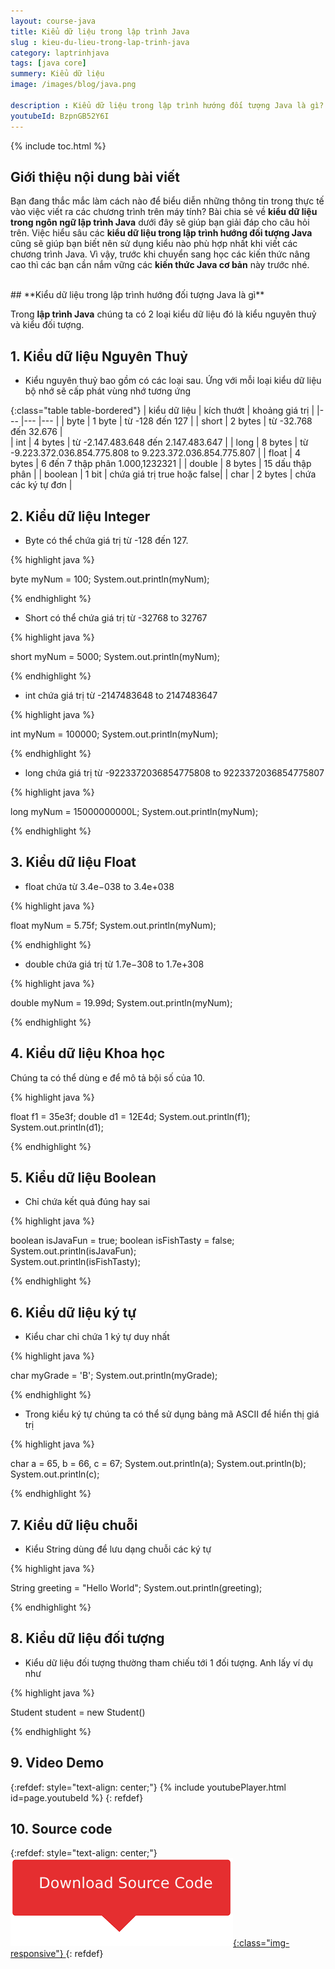 ```yaml
---
layout: course-java
title: Kiểu dữ liệu trong lập trình Java
slug : kieu-du-lieu-trong-lap-trinh-java
category: laptrinhjava
tags: [java core]
summery: Kiểu dữ liệu  
image: /images/blog/java.png

description : Kiểu dữ liệu trong lập trình hướng đối tượng Java là gì? Có các loại kiểu dữ liệu nào trong ngôn ngữ lập trình Java? Cụ thể mỗi kiểu và cách áp dụng mỗi kiểu dữ liệu vào làm chương trình Java như thế nào? Bài viết sẽ giúp giải đáp tất cả các thắc mắc trên cho bạn. Nắm vững và phân biệt rõ ràng mỗi kiểu dữ liệu cũng giúp bạn biết nên lựa chọn kiểu dữ liệu nào phù hợp nhất khi viết các chương trình Java.
youtubeId: BzpnGB52Y6I
---
```


{% include toc.html %}

## **Giới thiệu nội dung bài viết**

Bạn đang thắc mắc làm cách nào để biểu diễn những thông tin trong thực tế vào việc viết ra các chương trình trên máy tính? Bài chia sẻ về <b>kiểu dữ liệu trong ngôn ngữ lập trình Java</b> dưới đây sẽ giúp bạn giải đáp cho câu hỏi trên. Việc hiểu sâu các <b>kiểu dữ liệu trong lập trình hướng đối tượng Java</b> cũng sẽ giúp bạn biết nên sử dụng kiểu nào phù hợp nhất khi viết các chương trình Java. Vì vậy, trước khi chuyển sang học các kiến thức nâng cao thì các bạn cần nắm vững các <b>kiến thức Java cơ bản</b> này trước nhé. 

<br>
## **Kiểu dữ liệu trong lập trình hướng đối tượng Java là gì**

Trong <b>lập trình Java</b> chúng ta có 2 loại kiểu dữ liệu đó là kiểu nguyên thuỷ và kiểu đối tượng.

## **1.  Kiểu dữ liệu Nguyên Thuỷ**

- Kiểu nguyên thuỷ bao gồm có các loại sau. Ứng với mỗi loại kiểu dữ liệu bộ nhớ sẽ cấp phát vùng nhớ tương ứng

{:class="table table-bordered"}
|  kiểu dữ liệu		  	 	|  kích thướt		            |   khoảng giá trị	|
|---	                 	|---	                        |---	     	    |
| byte			         	|	1 byte						| từ -128 đến 127	|
| short						|	2 bytes						| từ -32.768 đến 32.676	|	
| int 						|	4 bytes						| từ -2.147.483.648 đến 2.147.483.647	|
| long						|	8 bytes						| từ -9.223.372.036.854.775.808 to 9.223.372.036.854.775.807 |
| float						|	4 bytes						| 6 đến 7 thập phân 1.000,1232321 |
| double					|	8 bytes						| 15 dấu thập phân |
| boolean					|	1 bit						| chứa giá trị true hoặc false|
| char						|	2 bytes						| chứa các ký tự đơn |


## **2.  Kiểu dữ liệu Integer**

- Byte có thể chứa giá trị từ -128 đến 127. 

{% highlight java  %}

byte myNum = 100;
System.out.println(myNum);

{% endhighlight %}

- Short có thể chứa giá trị từ -32768 to 32767

{% highlight java  %}

short myNum = 5000;
System.out.println(myNum);

{% endhighlight %}

- int chứa giá trị từ  -2147483648 to 2147483647

{% highlight java  %}

int myNum = 100000;
System.out.println(myNum);

{% endhighlight %}

- long chứa giá trị từ -9223372036854775808 to 9223372036854775807

{% highlight java  %}

long myNum = 15000000000L;
System.out.println(myNum);

{% endhighlight %}

## **3.  Kiểu dữ liệu Float**

- float chứa từ 3.4e−038 to 3.4e+038

{% highlight java  %}

float myNum = 5.75f;
System.out.println(myNum);

{% endhighlight %}

- double chứa giá trị từ 1.7e−308 to 1.7e+308

{% highlight java  %}

double myNum = 19.99d;
System.out.println(myNum);

{% endhighlight %}


## **4.  Kiểu dữ liệu Khoa học**

Chúng ta có thể dùng e để mô tả  bội số của 10.

{% highlight java  %}

float f1 = 35e3f;
double d1 = 12E4d;
System.out.println(f1);
System.out.println(d1);

{% endhighlight %}

## **5.  Kiểu dữ liệu Boolean**

- Chỉ chứa kết quả đúng hay sai

{% highlight java  %}

boolean isJavaFun = true;
boolean isFishTasty = false;
System.out.println(isJavaFun);     
System.out.println(isFishTasty); 

{% endhighlight %}

## **6.  Kiểu dữ liệu ký tự**

- Kiểu char chỉ chứa 1 ký tự duy nhất

{% highlight java  %}

char myGrade = 'B';
System.out.println(myGrade);

{% endhighlight %}

- Trong kiểu ký tự chúng ta có thể sử dụng bảng mã ASCII để hiển thị giá trị


{% highlight java  %}

char a = 65, b = 66, c = 67;
System.out.println(a);
System.out.println(b);
System.out.println(c);

{% endhighlight %}

## **7.  Kiểu dữ liệu chuỗi**

- Kiểu String dùng để lưu dạng chuỗi các ký tự

{% highlight java  %}

String greeting = "Hello World";
System.out.println(greeting);

{% endhighlight %}

## **8.  Kiểu dữ liệu đối tượng**

- Kiểu dữ liệu đối tượng thường tham chiếu tới 1 đối tượng. Anh lấy ví dụ như 

{% highlight java  %}

Student student = new Student()

{% endhighlight %}

## **9. Video Demo**

{:refdef: style="text-align: center;"}
{% include youtubePlayer.html id=page.youtubeId %}
{: refdef}

## **10. Source code**


{:refdef: style="text-align: center;"}
<a href="https://github.com/levunguyen/Java-DataType" target="_blank"> ![Sourcecode ](/images/icon/githubsource.png){:class="img-responsive"} </a>
{: refdef}

